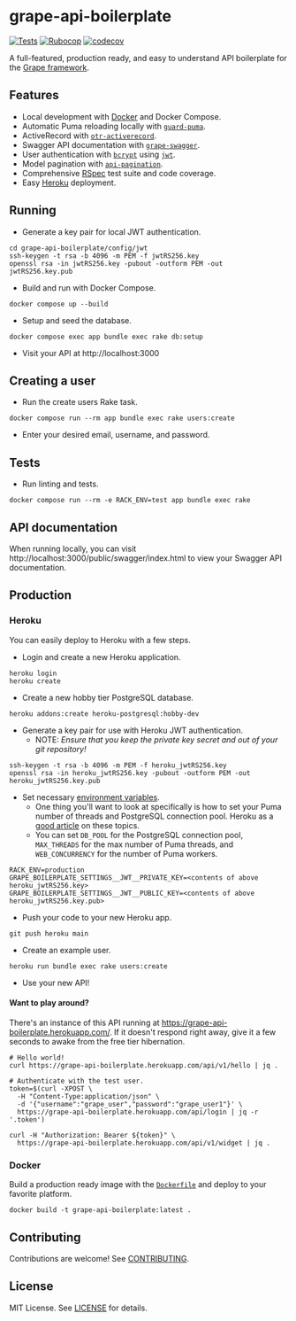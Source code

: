 # grape-api-boilerplate

[![Tests](https://github.com/duffn/grape-api-boilerplate/actions/workflows/test.yml/badge.svg)](https://github.com/duffn/grape-api-boilerplate/actions/workflows/test.yml) [![Rubocop](https://github.com/duffn/grape-api-boilerplate/actions/workflows/rubocop.yml/badge.svg)](https://github.com/duffn/grape-api-boilerplate/actions/workflows/rubocop.yml) [![codecov](https://codecov.io/gh/duffn/grape-api-boilerplate/branch/main/graph/badge.svg?token=QWUQKQU3X1)](https://codecov.io/gh/duffn/grape-api-boilerplat)

A full-featured, production ready, and easy to understand API boilerplate for
the [Grape framework](https://github.com/ruby-grape/grape).

## Features

- Local development with [Docker](https://www.docker.com/) and Docker Compose.
- Automatic Puma reloading locally with [`guard-puma`](https://github.com/jc00ke/guard-puma).
- ActiveRecord with [`otr-activerecord`](https://github.com/jhollinger/otr-activerecord).
- Swagger API documentation with [`grape-swagger`](https://github.com/ruby-grape/grape-swagger).
- User authentication with [`bcrypt`](https://github.com/bcrypt-ruby/bcrypt-ruby)
  using [`jwt`](https://github.com/jwt/ruby-jwt).
- Model pagination with [`api-pagination`](https://github.com/davidcelis/api-pagination).
- Comprehensive [RSpec](https://rspec.info/) test suite and code coverage.
- Easy [Heroku](https://www.heroku.com/) deployment.

## Running

- Generate a key pair for local JWT authentication.

```
cd grape-api-boilerplate/config/jwt
ssh-keygen -t rsa -b 4096 -m PEM -f jwtRS256.key
openssl rsa -in jwtRS256.key -pubout -outform PEM -out jwtRS256.key.pub
```

- Build and run with Docker Compose.

```
docker compose up --build
```

- Setup and seed the database.

```
docker compose exec app bundle exec rake db:setup
```

- Visit your API at http://localhost:3000

## Creating a user

- Run the create users Rake task.

```
docker compose run --rm app bundle exec rake users:create
```

- Enter your desired email, username, and password.

## Tests

- Run linting and tests.

```
docker compose run --rm -e RACK_ENV=test app bundle exec rake
```

## API documentation

When running locally, you can visit http://localhost:3000/public/swagger/index.html to view your Swagger API
documentation.

## Production

### Heroku

You can easily deploy to Heroku with a few steps.

- Login and create a new Heroku application.

```
heroku login
heroku create
```

- Create a new hobby tier PostgreSQL database.

```
heroku addons:create heroku-postgresql:hobby-dev
```

- Generate a key pair for use with Heroku JWT authentication.
    - NOTE: _Ensure that you keep the private key secret and out of your git repository!_

```
ssh-keygen -t rsa -b 4096 -m PEM -f heroku_jwtRS256.key
openssl rsa -in heroku_jwtRS256.key -pubout -outform PEM -out heroku_jwtRS256.key.pub
```

- Set necessary [environment variables](https://devcenter.heroku.com/articles/config-vars).
    - One thing you'll want to look at specifically is how to set your Puma number of threads and PostgreSQL connection
      pool. Heroku as a [good article](https://devcenter.heroku.com/articles/concurrency-and-database-connections) on
      these topics.
    - You can set `DB_POOL` for the PostgreSQL connection pool, `MAX_THREADS` for the max number of Puma threads,
      and `WEB_CONCURRENCY` for the number of Puma workers.

```
RACK_ENV=production
GRAPE_BOILERPLATE_SETTINGS__JWT__PRIVATE_KEY=<contents of above heroku_jwtRS256.key>
GRAPE_BOILERPLATE_SETTINGS__JWT__PUBLIC_KEY=<contents of above heroku_jwtRS256.key.pub>
```

- Push your code to your new Heroku app.

```
git push heroku main
```

- Create an example user.

```
heroku run bundle exec rake users:create
```

- Use your new API!

#### Want to play around?

There's an instance of this API running at https://grape-api-boilerplate.herokuapp.com/. If it doesn't respond right
away, give it a few seconds to awake from the free tier hibernation.

```
# Hello world!
curl https://grape-api-boilerplate.herokuapp.com/api/v1/hello | jq .

# Authenticate with the test user.
token=$(curl -XPOST \
  -H "Content-Type:application/json" \
  -d '{"username":"grape_user","password":"grape_user1"}' \
  https://grape-api-boilerplate.herokuapp.com/api/login | jq -r '.token')

curl -H "Authorization: Bearer ${token}" \
  https://grape-api-boilerplate.herokuapp.com/api/v1/widget | jq . 
```

### Docker

Build a production ready image with the [`Dockerfile`](Dockerfile) and deploy to your favorite platform.

```
docker build -t grape-api-boilerplate:latest .
```

## Contributing

Contributions are welcome! See [CONTRIBUTING](CONTRIBUTING.md).

## License

MIT License. See [LICENSE](LICENSE) for details.